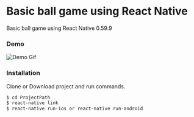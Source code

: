 # Basic ball game using React Native
Basic ball game using React Native 0.59.9 

### Demo
![Demo Gif](/demo.gif?raw=true)

### Installation
Clone or Download project and run commands.
```sh
$ cd ProjectPath
$ react-native link
$ react-native run-ios or react-native run-android
```
